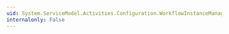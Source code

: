 ```yaml
---
uid: System.ServiceModel.Activities.Configuration.WorkflowInstanceManagementElement.Properties
internalonly: False
---
```

